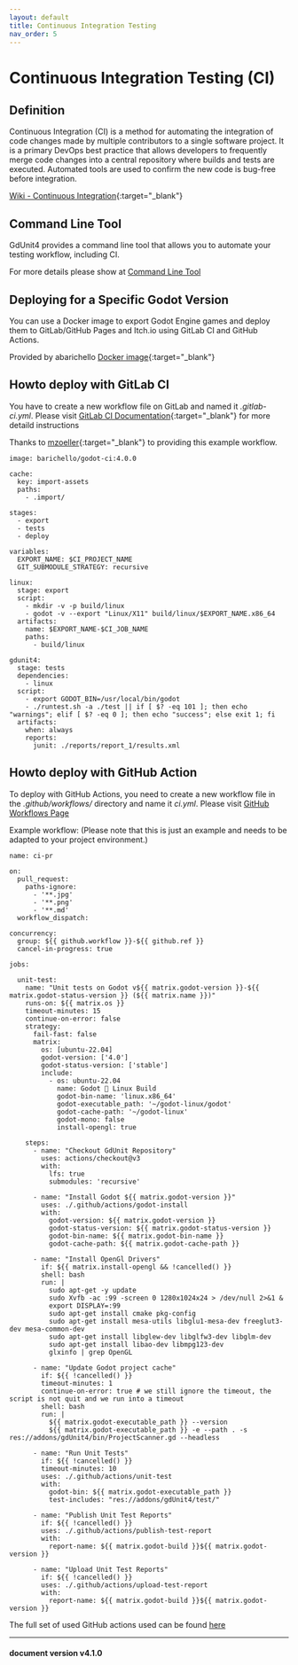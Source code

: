 ```yaml
---
layout: default
title: Continuous Integration Testing
nav_order: 5
---
```


# Continuous Integration Testing (CI)

## Definition
Continuous Integration (CI) is a method for automating the integration of code changes made by multiple contributors to a single software project. It is a primary DevOps best practice that allows developers to frequently merge code changes into a central repository where builds and tests are executed. Automated tools are used to confirm the new code is bug-free before integration.

[Wiki - Continuous Integration](https://en.wikipedia.org/wiki/Continuous_integration){:target="_blank"}


## Command Line Tool
GdUnit4 provides a command line tool that allows you to automate your testing workflow, including CI.

For more details please show at [Command Line Tool](/gdUnit4/advanced_testing/cmd)

## Deploying for a Specific Godot Version
You can use a Docker image to export Godot Engine games and deploy them to GitLab/GitHub Pages and Itch.io using GitLab CI and GitHub Actions.

Provided by abarichello [Docker image](https://github.com/abarichello/godot-ci){:target="_blank"}


## Howto deploy with GitLab CI
You have to create a new workflow file on GitLab and named it *\.gitlab-ci\.yml*. Please visit [GitLab CI Documentation](https://docs.gitlab.com/ee/ci/yaml/gitlab_ci_yaml.html){:target="_blank"} for more detaild instructions

Thanks to [mzoeller](https://github.com/mzoeller){:target="_blank"} to providing this example workflow.
```
image: barichello/godot-ci:4.0.0

cache:
  key: import-assets
  paths:
    - .import/

stages:
  - export
  - tests
  - deploy

variables:
  EXPORT_NAME: $CI_PROJECT_NAME
  GIT_SUBMODULE_STRATEGY: recursive

linux:
  stage: export
  script:
    - mkdir -v -p build/linux
    - godot -v --export "Linux/X11" build/linux/$EXPORT_NAME.x86_64
  artifacts:
    name: $EXPORT_NAME-$CI_JOB_NAME
    paths:
      - build/linux

gdunit4:
  stage: tests
  dependencies:
    - linux
  script:
    - export GODOT_BIN=/usr/local/bin/godot
    - ./runtest.sh -a ./test || if [ $? -eq 101 ]; then echo "warnings"; elif [ $? -eq 0 ]; then echo "success"; else exit 1; fi
  artifacts:
    when: always
    reports:
      junit: ./reports/report_1/results.xml
```

## Howto deploy with GitHub Action
To deploy with GitHub Actions, you need to create a new workflow file in the *\.github/workflows/* directory and name it *ci\.yml*. Please visit [GitHub Workflows Page](https://docs.github.com/en/actions/using-workflows)

Example workflow: (Please note that this is just an example and needs to be adapted to your project environment.)
```
name: ci-pr

on:
  pull_request:
    paths-ignore:
      - '**.jpg'
      - '**.png'
      - '**.md'
  workflow_dispatch:

concurrency:
  group: ${{ github.workflow }}-${{ github.ref }}
  cancel-in-progress: true

jobs:

  unit-test:
    name: "Unit tests on Godot v${{ matrix.godot-version }}-${{ matrix.godot-status-version }} (${{ matrix.name }})"
    runs-on: ${{ matrix.os }}
    timeout-minutes: 15
    continue-on-error: false
    strategy:
      fail-fast: false
      matrix:
        os: [ubuntu-22.04]
        godot-version: ['4.0']
        godot-status-version: ['stable']
        include:
          - os: ubuntu-22.04
            name: Godot 🐧 Linux Build
            godot-bin-name: 'linux.x86_64'
            godot-executable_path: '~/godot-linux/godot'
            godot-cache-path: '~/godot-linux'
            godot-mono: false
            install-opengl: true

    steps:
      - name: "Checkout GdUnit Repository"
        uses: actions/checkout@v3
        with:
          lfs: true
          submodules: 'recursive'

      - name: "Install Godot ${{ matrix.godot-version }}"
        uses: ./.github/actions/godot-install
        with:
          godot-version: ${{ matrix.godot-version }}
          godot-status-version: ${{ matrix.godot-status-version }}
          godot-bin-name: ${{ matrix.godot-bin-name }}
          godot-cache-path: ${{ matrix.godot-cache-path }}

      - name: "Install OpenGl Drivers"
        if: ${{ matrix.install-opengl && !cancelled() }}
        shell: bash
        run: |
          sudo apt-get -y update
          sudo Xvfb -ac :99 -screen 0 1280x1024x24 > /dev/null 2>&1 &
          export DISPLAY=:99
          sudo apt-get install cmake pkg-config
          sudo apt-get install mesa-utils libglu1-mesa-dev freeglut3-dev mesa-common-dev
          sudo apt-get install libglew-dev libglfw3-dev libglm-dev
          sudo apt-get install libao-dev libmpg123-dev
          glxinfo | grep OpenGL

      - name: "Update Godot project cache"
        if: ${{ !cancelled() }}
        timeout-minutes: 1
        continue-on-error: true # we still ignore the timeout, the script is not quit and we run into a timeout
        shell: bash
        run: |
          ${{ matrix.godot-executable_path }} --version
          ${{ matrix.godot-executable_path }} -e --path . -s res://addons/gdUnit4/bin/ProjectScanner.gd --headless

      - name: "Run Unit Tests"
        if: ${{ !cancelled() }}
        timeout-minutes: 10
        uses: ./.github/actions/unit-test
        with:
          godot-bin: ${{ matrix.godot-executable_path }}
          test-includes: "res://addons/gdUnit4/test/"

      - name: "Publish Unit Test Reports"
        if: ${{ !cancelled() }}
        uses: ./.github/actions/publish-test-report
        with:
          report-name: ${{ matrix.godot-build }}${{ matrix.godot-version }}

      - name: "Upload Unit Test Reports"
        if: ${{ !cancelled() }}
        uses: ./.github/actions/upload-test-report
        with:
          report-name: ${{ matrix.godot-build }}${{ matrix.godot-version }}
```
The full set of used GitHub actions used can be found [here](https://github.com/MikeSchulze/gdUnit4/tree/master/.github)


---
<h4> document version v4.1.0 </h4>